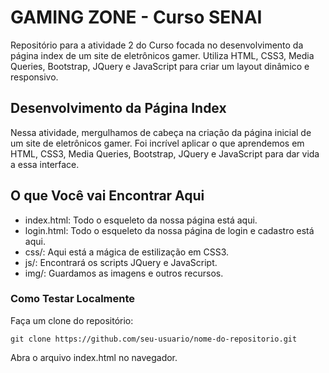 # GAMING ZONE - Curso SENAI
Repositório para a atividade 2 do Curso focada no desenvolvimento da página index de um site de eletrônicos gamer. Utiliza HTML, CSS3, Media Queries, Bootstrap, JQuery e JavaScript para criar um layout dinâmico e responsivo. 

## Desenvolvimento da Página Index
Nessa atividade, mergulhamos de cabeça na criação da página inicial de um site de eletrônicos gamer. Foi incrível aplicar o que aprendemos em HTML, CSS3, Media Queries, Bootstrap, JQuery e JavaScript para dar vida a essa interface.

## O que Você vai Encontrar Aqui
- index.html: Todo o esqueleto da nossa página está aqui.
- login.html: Todo o esqueleto da nossa página de login e cadastro está aqui.
- css/: Aqui está a mágica de estilização em CSS3.
- js/: Encontrará os scripts JQuery e JavaScript.
- img/: Guardamos as imagens e outros recursos.

### Como Testar Localmente
Faça um clone do repositório:
```
git clone https://github.com/seu-usuario/nome-do-repositorio.git
```
Abra o arquivo index.html no navegador.
